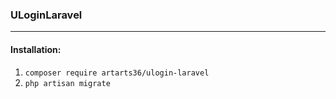 ### ULoginLaravel

---

#### Installation:

1. `composer require artarts36/ulogin-laravel`
2. `php artisan migrate`
